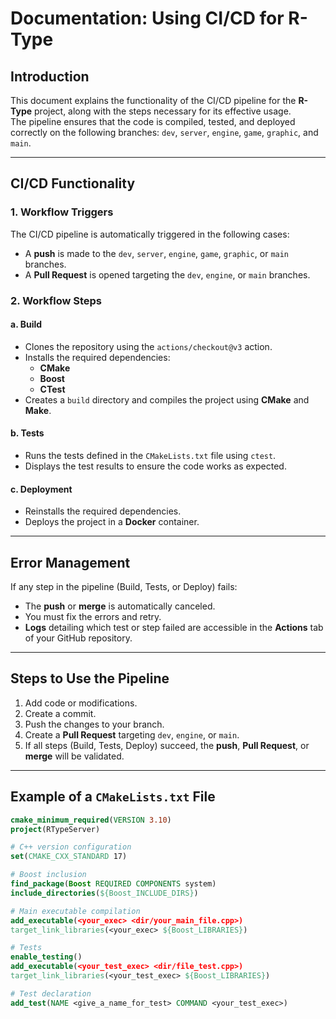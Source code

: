 # Documentation: Using CI/CD for R-Type

## Introduction

This document explains the functionality of the CI/CD pipeline for the **R-Type** project, along with the steps necessary for its effective usage.  
The pipeline ensures that the code is compiled, tested, and deployed correctly on the following branches: `dev`, `server`, `engine`, `game`, `graphic`, and `main`.

---

## CI/CD Functionality

### 1. Workflow Triggers

The CI/CD pipeline is automatically triggered in the following cases:
- A **push** is made to the `dev`, `server`, `engine`, `game`, `graphic`, or `main` branches.
- A **Pull Request** is opened targeting the `dev`, `engine`, or `main` branches.

### 2. Workflow Steps

#### a. Build

- Clones the repository using the `actions/checkout@v3` action.
- Installs the required dependencies:
  - **CMake**
  - **Boost**
  - **CTest**
- Creates a `build` directory and compiles the project using **CMake** and **Make**.

#### b. Tests

- Runs the tests defined in the `CMakeLists.txt` file using `ctest`.
- Displays the test results to ensure the code works as expected.

#### c. Deployment

- Reinstalls the required dependencies.
- Deploys the project in a **Docker** container.

---

## Error Management

If any step in the pipeline (Build, Tests, or Deploy) fails:
- The **push** or **merge** is automatically canceled.
- You must fix the errors and retry.
- **Logs** detailing which test or step failed are accessible in the **Actions** tab of your GitHub repository.

---

## Steps to Use the Pipeline

1. Add code or modifications.
2. Create a commit.
3. Push the changes to your branch.
4. Create a **Pull Request** targeting `dev`, `engine`, or `main`.
5. If all steps (Build, Tests, Deploy) succeed, the **push**, **Pull Request**, or **merge** will be validated.

---

## Example of a `CMakeLists.txt` File

```cmake
cmake_minimum_required(VERSION 3.10)
project(RTypeServer)

# C++ version configuration
set(CMAKE_CXX_STANDARD 17)

# Boost inclusion
find_package(Boost REQUIRED COMPONENTS system)
include_directories(${Boost_INCLUDE_DIRS})

# Main executable compilation
add_executable(<your_exec> <dir/your_main_file.cpp>)
target_link_libraries(<your_exec> ${Boost_LIBRARIES})

# Tests
enable_testing()
add_executable(<your_test_exec> <dir/file_test.cpp>)
target_link_libraries(<your_test_exec> ${Boost_LIBRARIES})

# Test declaration
add_test(NAME <give_a_name_for_test> COMMAND <your_test_exec>)
